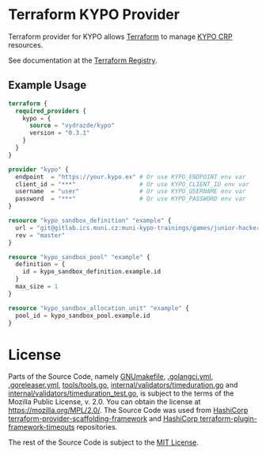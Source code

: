 # Terraform KYPO Provider

Terraform provider for KYPO allows [Terraform](https://www.terraform.io/) to manage [KYPO CRP](https://crp.kypo.muni.cz/) resources.

See documentation at the [Terraform Registry](https://registry.terraform.io/providers/vydrazde/kypo/latest/docs).

## Example Usage

```terraform
terraform {
  required_providers {
    kypo = {
      source = "vydrazde/kypo"
      version = "0.3.1"
    }
  }
}

provider "kypo" {
  endpoint  = "https://your.kypo.ex" # Or use KYPO_ENDPOINT env var
  client_id = "***"                  # Or use KYPO_CLIENT_ID env var
  username  = "user"                 # Or use KYPO_USERNAME env var
  password  = "***"                  # Or use KYPO_PASSWORD env var
}

resource "kypo_sandbox_definition" "example" {
  url = "git@gitlab.ics.muni.cz:muni-kypo-trainings/games/junior-hacker.git"
  rev = "master"
}

resource "kypo_sandbox_pool" "example" {
  definition = {
    id = kypo_sandbox_definition.example.id
  }
  max_size = 1
}

resource "kypo_sandbox_allocation_unit" "example" {
  pool_id = kypo_sandbox_pool.example.id
}
```

# License
Parts of the Source Code, namely [GNUmakefile](./GNUmakefile), [.golangci.yml](./.golangci.yml), [.goreleaser.yml](./.goreleaser.yml),
[tools/tools.go](./tools/tools.go),
[internal/validators/timeduration.go](./internal/validators/timeduration.go) and [internal/validators/timeduration_test.go](./internal/validators/timeduration_test.go),
is subject to the terms of the Mozilla Public License, v. 2.0. You can obtain the license at https://mozilla.org/MPL/2.0/. 
The Source Code was used from [HashiCorp terraform-provider-scaffolding-framework](https://github.com/hashicorp/terraform-provider-scaffolding-framework) and [HashiCorp terraform-plugin-framework-timeouts](https://github.com/hashicorp/terraform-plugin-framework-timeouts) repositories.

The rest of the Source Code is subject to the [MIT License](./LICENSE).

